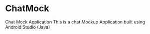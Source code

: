 # ChatMock
Chat Mock Application
This is a chat Mockup Application built using Android Studio (Java)
